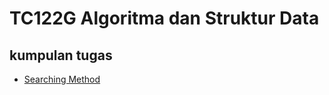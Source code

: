 # TC122G Algoritma dan Struktur Data

## kumpulan tugas
+ [Searching Method](https://github.com/GoTadashi/ASD/tree/main/Searching-Method)
